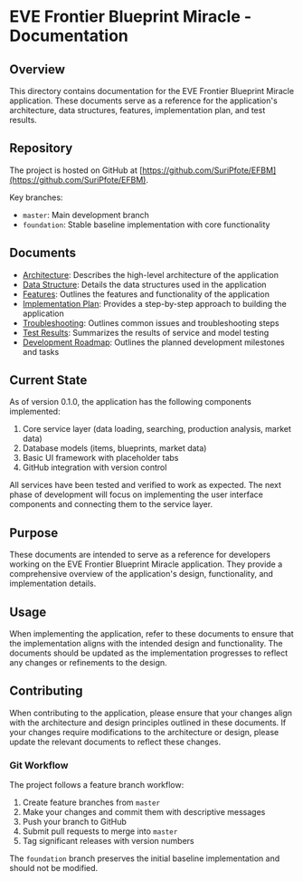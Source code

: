 # EVE Frontier Blueprint Miracle - Documentation

## Overview

This directory contains documentation for the EVE Frontier Blueprint Miracle application. These documents serve as a reference for the application's architecture, data structures, features, implementation plan, and test results.

## Repository

The project is hosted on GitHub at [https://github.com/SuriPfote/EFBM](https://github.com/SuriPfote/EFBM).

Key branches:
- `master`: Main development branch
- `foundation`: Stable baseline implementation with core functionality

## Documents

- [Architecture](architecture.md): Describes the high-level architecture of the application
- [Data Structure](data_structure.md): Details the data structures used in the application
- [Features](features.md): Outlines the features and functionality of the application
- [Implementation Plan](implementation_plan.md): Provides a step-by-step approach to building the application
- [Troubleshooting](troubleshooting.md): Outlines common issues and troubleshooting steps
- [Test Results](test_results.md): Summarizes the results of service and model testing
- [Development Roadmap](development_roadmap.md): Outlines the planned development milestones and tasks

## Current State

As of version 0.1.0, the application has the following components implemented:

1. Core service layer (data loading, searching, production analysis, market data)
2. Database models (items, blueprints, market data)
3. Basic UI framework with placeholder tabs
4. GitHub integration with version control

All services have been tested and verified to work as expected. The next phase of development will focus on implementing the user interface components and connecting them to the service layer.

## Purpose

These documents are intended to serve as a reference for developers working on the EVE Frontier Blueprint Miracle application. They provide a comprehensive overview of the application's design, functionality, and implementation details.

## Usage

When implementing the application, refer to these documents to ensure that the implementation aligns with the intended design and functionality. The documents should be updated as the implementation progresses to reflect any changes or refinements to the design.

## Contributing

When contributing to the application, please ensure that your changes align with the architecture and design principles outlined in these documents. If your changes require modifications to the architecture or design, please update the relevant documents to reflect these changes.

### Git Workflow

The project follows a feature branch workflow:
1. Create feature branches from `master`
2. Make your changes and commit them with descriptive messages
3. Push your branch to GitHub
4. Submit pull requests to merge into `master`
5. Tag significant releases with version numbers

The `foundation` branch preserves the initial baseline implementation and should not be modified.

